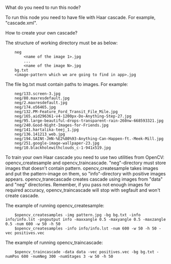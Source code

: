 What do you need to run this node?

To run this node you need to have file with Haar cascade. For example, "cascade.xml".

How to create your own cascade?

The structure of working directory must be as below:
```
    neg
        <name of the image 1>.jpg
        ...
        <name of the image N>.jpg
    bg.txt
    <image-pattern which we are going to find in app>.jpg
```

The file bg.txt must contain paths to images. For example:
```
    neg/133.screen-3.jpg
    neg/80.maxresdefault.jpg
    neg/2.maxresdefault.jpg
    neg/174.o56465.jpg
    neg/132.PM-Feature_Ford_Transit_File_Mile.jpg
    neg/165.aid296361-v4-1200px-Do-Anything-Step-27.jpg
    neg/95.large-beautiful-drops-transparent-rain-260nw-668593321.jpg
    neg/240.Good-Night-Images-for-Friends.jpg
    neg/141.hartalika-teej_1.jpg
    neg/136.141213_web.jpg
    neg/194.SAINt-JHN-%E2%80%93-Anything-Can-Happen-ft.-Meek-Mill.jpg
    neg/251.google-image-wallpaper-23.jpg
    neg/10.blackholewithclouds_c-1-941x519.jpg
```

To train your own Haar cascade you need to use two utilities from OpenCV:
opencv_createsample and opencv_traincascade. "neg"-directory must store
images that doesn't contain pattern. opencv_createsample takes images
and put the pattern-image on them, so "info"-directory with positive images
appears. opencv_tranecascade creates cascade using images from "data" and
"neg" directories. Remember, if you pass not enough images for required accuracy,
opencv_traincascade will stop with segfault and won't create cascade.

The example of running opencv_createsample:
```
    $opencv_createsamples -img pattern.jpg -bg bg.txt -info info/info.lst -pngoutput info -maxxangle 0.5 -maxyangle 0.5 -maxzangle 0.5 -num 600 -w 50 -h 50
    $opencv_createsamples -info info/info.lst -num 600 -w 50 -h 50 -vec positives.vec
```
The example of running opencv_traincascade:
```
    $opencv_traincascade -data data -vec positives.vec -bg bg.txt -numPos 600 -numNeg 300 -numStages 3 -w 50 -h 50
```
